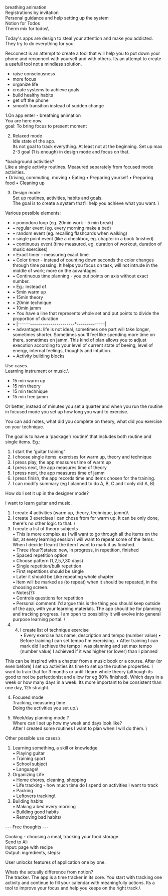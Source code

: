breathing animation\
Registrations by invitation \
Personal guidance and help setting up the system\
Notion for Todos\
Therm mix for todos\

Today's apps are design to steal your attention and make you addicted. They try to do everything for you. 

Recconect is an attempt to create a tool that will help you to put down your phone and reconnect with yourself and with others. Its an attempt to create a usefull tool not a mindless solution. 

- raise consciousness 
- more focus 
- organize life
- create systems to achieve goals 
- build healthy habits 
- get off the phone 
- smooth transition instead of sudden change

1.On app enter - breathing animation\
You are here now. \
goal: To bring focus to present moment

2. Relaxed mode \
Idle state of the app.\
Its not goal to track everything. At least not at the beginning. Set up max 2-3 goal (1 is enough) in design mode and focus on that. 

*background activities? \
Like a single activity routines. Measured separately from focused mode activities. \
• Driving, commuting, moving 
• Eating
• Preparing yourself 
• Preparing food
• Cleaning up

3. Design mode\
Set up routines, activities, habits and goals. \
The goal is to create a system that'll help you achieve what you want. \

Various possible elements:

- • pomodoro loop (eg. 20min work - 5 min break)
- • regular event (eg. every morning make a bed) 
- • random event (eg. recalling flashcards when walking)
- • single point event (like a checkbox, eg. chapter in a book finished)
- • continuous event (time measured, eg. duration of workout, duration of music exercises)
- • Exact timer - measuring exact time
- • Color timer - instead of counting down seconds the color changes through time passing. It helps you focus on task, will not intrude in the middle of work; more on the advantages.
- • Continuous time planning - you put points on axis without exact number. 
- • Eg.: instead of 
- • 5min warm up
- • 15min theory
- • 20min technique
- • 10min jamm
- • You have a line that represents whole set and put points to divide the proportion of duration
- • |------*-----------------*-----*--------------|
- • advantages: life is not ideal, sometimes one part will take longer, sometimes shorter. Sometimes you'll feel like spending more time on there, sometimes on jamm. This kind of plan allows you to adjust execution according to your level of current state of beeing, level of energy, internal feelings, thoughts and intuition. 
- • Activity building blocks

Use cases.\
Learning instrument or music.\
- 15 min warm up
- 15 min theory
- 15 min technique
- 15 min free jamm

Or better, instead of minutes you set a quarter and when you run the routine in focused mode you set up how long you want to exercise. 

You can add notes, what did you complete on theory, what did you exercise on your technique. 

The goal is to have a 'package'/'routine' that includes both routine and single items. Eg.:
1. I start the 'guitar training'
2. I choose single items: exercises for warm up, theory and technique
3. I press play, the app measures time of warm up
4. I press next, the app measures time of theory 
5. I press next, the app measures time of jamm
6. I press finish, the app records time and items chosen for the training.
7. I can modify summary (eg I planned to do A, B, C and I only did A, B)

How do I set it up in the designer mode?

I want to learn guitar and music. 

1. I create 4 activities (warm up, theory, technique, jamm)\
2. I create 3 exercises I can chose from for warm up. It can be only done, there's no other logic to that. \
3. I create a list of theory subjects \
• This is more complex as I will want to go through all the items on the list, at every learning session I will want to repeat some of the items. When I decide I learnt the item I want to mark it as finished. \
• Three (four?)states: new, in progress, in repetition, finished\
• Spaced repetition option:\
• Choose pattern (1,2,5,7,30 days)\
• Single repetition/bulk repetition\
• First repetitions should be single \
• Later it should be Like repeating whole chapter \
• Item will be marked as (to repeat) when it should be repeated, in the choosing screen.\
• Notes(?):\
• Controls questions for repetition\
• Personal comment: I'd argue this is the thing you should keep outside of the app, with your learning materials. The app should be for planning and tracking progress. I am open to possibility it will evolve into general purpose learning portal. \
1. 4. I create list of technique exercise\
• Every exercise has name, description and tempo (number value) 
• Before training I can set tempo I'm exercising. 
• After training I can mark did I achieve the tempo I was planning and set max tempo (number value) I achieved if it was higher (or lower) than I planned

This can be inspired with a chapter from a music book or a course. After (or even before) I set up activities its time to set up the routine properties. I want to train that for 3 months or until I learn whole theory (although its good to not be perfectionist and allow for eg 80% finished). Which days in a week or how many days in a week. Its more important to be consistent than one day, 12h straight. 

4. Focused mode\
Tracking, measuring time\
Doing the activities you set up.\

5. Week/day planning mode ?\
Where can I set up how my week and days look like?\
After I created some routines I want to plan when I will do them. \

Other possible use cases:\
1. Learning something, a skill or knowledge\
• Playing guitar\
• Training sport\
• School subject\
• Language\
2. Organizing Life\
• Home chores, cleaning, shopping \
• Life tracking - how much time do I spend on activities I want to track\
• Packing\
• Leftovers tracking\
3. Building habits\
• Making a bed every morning\
• Building good habits\
• Removing bad habits\

--- Free thoughts ---

Cooking - choosing a meal, tracking your food storage. \
Send to AI:\
Input: page with recipe\
Output: ingredients, steps\

User unlocks features of application one by one.

Whats the actually difference from notion?\
The tracker. The app is a time tracker in its core. You start with tracking one activity and continue to fill your calendar with meaningfully actions. Its a tool to improve your focus and help you keeps on the right track.\
